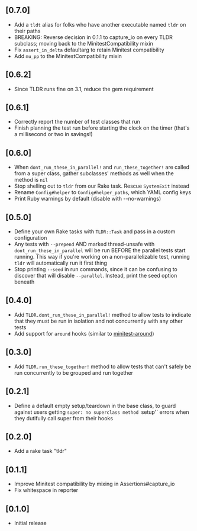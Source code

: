 ## [0.7.0]

* Add a `tldt` alias for folks who have another executable named `tldr` on their
paths
* BREAKING: Reverse decision in 0.1.1 to capture_io on every TLDR subclass;
moving back to the MinitestCompatibility mixin
* Fix `assert_in_delta` defaultarg to retain Minitest compatibility
* Add `mu_pp` to the MinitestCompatibility mixin

## [0.6.2]

* Since TLDR runs fine on 3.1, reduce the gem requirement

## [0.6.1]

* Correctly report the number of test classes that run
* Finish planning the test run before starting the clock on the timer (that's
a millisecond or two in savings!)

## [0.6.0]

* When `dont_run_these_in_parallel!` and `run_these_together!` are called from a
super class, gather subclasses' methods as well when the method is `nil`
* Stop shelling out to `tldr` from our Rake task. Rescue `SystemExit` instead
* Rename `Config#helper` to `Config#helper_paths`, which YAML config keys
* Print Ruby warnings by default (disable with --no-warnings)

## [0.5.0]

* Define your own Rake tasks with `TLDR::Task` and pass in a custom configuration
* Any tests with `--prepend` AND marked thread-unsafe with `dont_run_these_in_parallel`
will be run BEFORE the parallel tests start running. This way if you're working
on a non-parallelizable test, running `tldr` will automatically run it first
thing
* Stop printing `--seed` in run commands, since it can be confusing to discover
that will disable `--parallel`. Instead, print the seed option beneath

## [0.4.0]

* Add `TLDR.dont_run_these_in_parallel!` method to allow tests to indicate that they
must be run in isolation and not concurrently with any other tests
* Add support for `around` hooks (similar to [minitest-around](https://github.com/splattael/minitest-around))

## [0.3.0]

* Add `TLDR.run_these_together!` method to allow tests that can't safely be run
concurrently to be grouped and run together

## [0.2.1]

* Define a default empty setup/teardown in the base class, to guard against
users getting `super: no superclass method `setup'` errors when they dutifully
call super from their hooks

## [0.2.0]

- Add a rake task "tldr"
## [0.1.1]

- Improve Minitest compatibility by mixing in Assertions#capture_io
- Fix whitespace in reporter

## [0.1.0]

- Initial release
